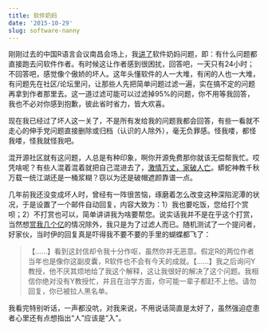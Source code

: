 ```yaml
---
title: 软件奶妈
date: '2015-10-29'
slug: software-nanny
---
```


刚刚过去的中国R语言会议南昌会场上，我[讲了](http://www.xueqing.cc/course/33)软件奶妈问题，即：有什么问题都直接跑去问软件作者。有时候这让作者感到很困扰，回答吧，一天只有24小时；不回答吧，感觉像个傲娇的坏人。这年头懂软件的人一大堆，有闲的人也一大堆，有问题先在社区/论坛里问，让那些人先把简单问题过滤一遍，实在搞不定的问题再拿到作者那里去。这一道过滤可能可以过滤掉95%的问题，你不用等我回答，我也不必对你感到抱歉，彼此省时省力，皆大欢喜。

现在我已经过了坏人这一关了，不是所有发给我的问题我都会回答，有些一看就不走心的伸手党问题直接删除或归档（认识的人除外），毫无负罪感。怪我喽，都怪我喽，怪我就怪我吧。

混开源社区就有这问题，人总是有种印象，啊你开源免费那你就该无偿帮我忙。哎凭啥呢？有些人混着混着就把自己混进去了，[激情万丈，家破人亡](http://jessenoller.com/blog/2015/9/27/a-lot-happens)。蟒蛇神教千秋万载一统江湖还是一桶浆糊？窃以为还是破帽遮颜靠谱一点。

几年前我还没变成坏人时，曾经有一阵很苦恼，琢磨着怎么改变这种深陷泥潭的状况，于是设置了一个邮件自动回复，内容大致为：1）我也要吃饭，您给打个赏呗；2）不打赏也可以，简单讲讲我为啥要帮您。说实话我并不是在乎这个打赏，当然想[赏我几个亿](https://db.yihui.name/imgur/qHN7X6M.png)的情况除外，我只是为了过滤人而已。随机测试了一个提问者，好家伙，当时伊的回复真是吓得我不要不要的手里的蝴蝶都飞了：

> 【……】看到这封信却令我十分作呕，虽然你并无恶意。假定R的两位作者当年也是像你这副皮囊，R软件也不会有今天的成就。【……】我之后询问Y教授，他不厌其烦地给了我这个解释，这让我很好的解决了这个问题。我相信你绝对没有Y教授忙，并且在治学方面，你可能一辈子都赶不上他。请勿回复，你已被拉人黑名单。

我看完特别听话，一声都没吭，对我来说，不用说话简直是太好了，虽然强迫症患者心里还有点想指出“人”应该是“入”。
